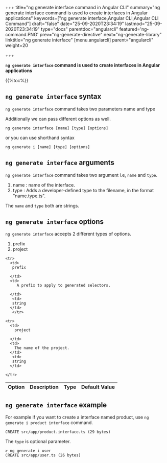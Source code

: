 +++
title="ng generate interface command in Angular CLI"
summary="ng generate interface command is used to create interfaces in Angular applications"
keywords=["ng generate interface,Angular CLI,Angular CLI Command"]
draft="false"
date="25-09-2020T23:34:19"
lastmod="25-09-2020T23:34:19"
type="docs"
parentdoc="angularcli"
featured='ng-command.PNG'
prev="ng-generate-directive"
next="ng-generate-library"
linktitle="ng generate interface"
[menu.angularcli]
parent="angularcli"
weight=20

+++

**`ng generate interface` command is used to create interfaces in Angular applications** 

{{%toc%}}

## `ng generate interface` syntax 

`ng generate interface` command takes two parameters name and type


Additionally we can pass different options as well.

```
ng generate interface [name] [type] [options]
```

or you can use shorthand syntax

```
ng generate i [name] [type] [options]
```

## `ng generate interface` arguments

`ng generate interface` command takes two argument i.e, `name` and `type`.

1. name : name of the interface.
2. type : Adds a developer-defined type to the filename, in the format "name.type.ts".

The `name` and `type` both are strings.

## `ng generate interface` options

`ng generate interface` accepts 2 different types of options.

1. prefix
2. project

<div class='table-responsive'><table class='table'>

  <thead>
    <tr>
      <th>Option</th>
      <th>Description</th>
      <th>Type</th>
      <th>Default Value</th>
     </tr>
  </thead>
  <tbody>
  
    <tr>
      <td>
       prefix

      </td>
      <td>
         A prefix to apply to generated selectors.

      </td>
       <td>
       string
      </td>
       </tr>

    <tr>
      <td>
        project

      </td>
      <td>
        The name of the project.
      </td>
       <td>
       string
      </td>
      
    </tr>

   
  </tbody>

</table></div>

## `ng generate interface` example 

For example if you want to create a interface named product, use `ng generate i product interface` command. 

```
CREATE src/app/product.interface.ts (29 bytes)
```

The `type` is optional parameter.

```
> ng generate i user
CREATE src/app/user.ts (26 bytes)
```
